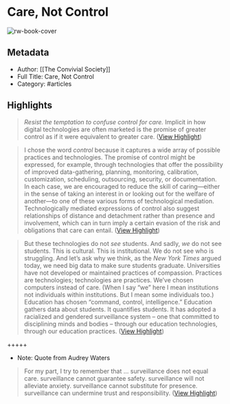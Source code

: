 # Care, Not Control

![rw-book-cover](https://readwise-assets.s3.amazonaws.com/static/images/article4.6bc1851654a0.png)

## Metadata
- Author: [[The Convivial Society]]
- Full Title: Care, Not Control
- Category: #articles

## Highlights

> *Resist the temptation to confuse control for care.*
>  Implicit in how digital technologies are often marketed is the promise of greater control as if it were equivalent to greater care. ([View Highlight](https://read.readwise.io/read/01h4nj8pcsc4jf2fqmw60jfm89))


> I chose the word *control* because it captures a wide array of possible practices and technologies. The promise of control might be expressed, for example, through technologies that offer the possibility of improved data-gathering, planning, monitoring, calibration, customization, scheduling, outsourcing, security, or documentation. In each case, we are encouraged to reduce the skill of caring—either in the sense of taking an interest in or looking out for the welfare of another—to one of these various forms of technological mediation. Technologically mediated expressions of control also suggest relationships of distance and detachment rather than presence and involvement, which can in turn imply a certain evasion of the risk and obligations that care can entail. ([View Highlight](https://read.readwise.io/read/01h4nj9dz7dkghj0epcxnchkv4))


> But these technologies do not *see* students. And sadly, *we* do not see students. This is cultural. This is institutional. We do not see who is struggling. And let’s ask why we think, as the *New York Times* argued today, we need big data to make sure students graduate. Universities have not developed or maintained practices of compassion. Practices are technologies; technologies are practices. We’ve chosen computers instead of care. (When I say “we” here I mean institutions not individuals within institutions. But I mean some individuals too.) Education has chosen “command, control, intelligence.” Education gathers data about students. It quantifies students. It has adopted a racialized and gendered surveillance system – one that committed to disciplining minds and bodies – through our education technologies, through our education practices. ([View Highlight](https://read.readwise.io/read/01h4njhgt3m8xrbrjrt01qjcgm))


+++++ 
- Note: Quote from Audrey Waters


> For my part, I try to remember that …
>  surveillance does not equal care.
>  surveillance cannot guarantee safety.
>  surveillance will not alleviate anxiety.
>  surveillance cannot substitute for presence.
>  surveillance can undermine trust and responsibility. ([View Highlight](https://read.readwise.io/read/01h4njs4chhz97g0q043j2gk1j))

